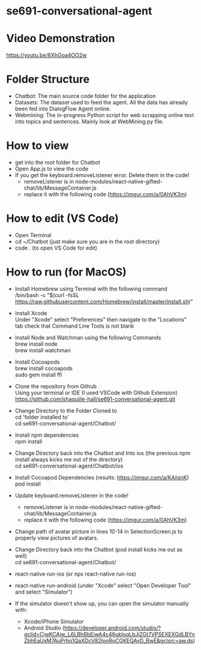 # se691-conversational-agent

# Video Demonstration
https://youtu.be/6XhGoa4OO2w

# Folder Structure
- Chatbot: The main source code folder for the application
- Datasets: The dataset used to feed the agent. All the data has already been fed into DialogFlow Agent online.
- Webmining: The in-progress Python script for web scrapping online text into topics and sentences. Mainly look at WebMining.py file.

# How to view
- get into the root folder for Chatbot
- Open App.js to view the code
- If you get the keyboard.removeListener error. Delete them in the code! 
  - removeListener is in node-modules/react-native-gifted-chat/lib/MessageContainer.js
  - replace it with the following code (https://imgur.com/a/0AhVK3m)
# How to edit (VS Code)
- Open Terminal
- cd ~/Chatbot (just make sure you are in the root directory)
- code . (to open VS Code for edit)

# How to run (for MacOS)

- Install Homebrew using Terminal with the following command  
/bin/bash -c "$(curl -fsSL https://raw.githubusercontent.com/Homebrew/install/master/install.sh)"

- Install Xcode  
Under "Xcode" select "Preferences" then navigate to the "Locations" tab check that Command Line Tools is not blank  

- Install Node and Watchman using the following Commands  
brew install node  
brew install watchman  

- Install Cocoapods  
brew install cocoapods  
sudo gem install ffi  

- Clone the repository from Github  
Using your terminal or IDE (I used VSCode with Github Extension)  
https://github.com/shaquille-hall/se691-conversational-agent.git  

- Change Directory to the Folder Cloned to    
cd 'folder installed to'  
cd se691-conversational-agent/Chatbot/  

- Install npm dependencies  
npm install  

- Change Directory back into the Chatbot and Into ios (the previous npm install always kicks me out of the directory)  
cd se691-conversational-agent/Chatbot/ios    

- Install Cocoapod Dependencies (results: https://imgur.com/a/KAiisnK)   
pod install  

- Update keyboard.removeListener in the code! 
  - removeListener is in node-modules/react-native-gifted-chat/lib/MessageContainer.js
  - replace it with the following code (https://imgur.com/a/0AhVK3m)

- Change path of avatar picture in lines 10-14 in SelectionScreen.js to properly view pictures of avatars. 

- Change Directory back into the Chatbot (pod install kicks me out as well)  
cd se691-conversational-agent/Chatbot/

- react-native run-ios (or npx react-native run-ios)
- react-native run-android (under "Xcode" select "Open Developer Tool" and select "Simulator")
- If the simulator doesn't show up, you can open the simulator manually with:
  + Xcode/iPhone Simulator
  + Android Studio (https://developer.android.com/studio/?gclid=CjwKCAjw_L6LBhBbEiwA4c46ukIoqLbJjZGt7VPSEXEXGdLBYnZbhEaUxM7AuPrho1QaXDcV82lonRoCGKEQAvD_BwE&gclsrc=aw.ds)
